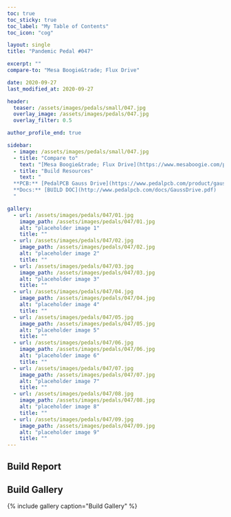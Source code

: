 ```yaml
---
toc: true
toc_sticky: true
toc_label: "My Table of Contents"
toc_icon: "cog"

layout: single
title: "Pandemic Pedal #047"

excerpt: ""
compare-to: "Mesa Boogie&trade; Flux Drive"

date: 2020-09-27
last_modified_at: 2020-09-27

header:
  teaser: /assets/images/pedals/small/047.jpg
  overlay_image: /assets/images/pedals/047.jpg
  overlay_filter: 0.5

author_profile_end: true

sidebar:
  - image: /assets/images/pedals/small/047.jpg
  - title: "Compare to"
    text: "[Mesa Boogie&trade; Flux Drive](https://www.mesaboogie.com/pedals--related/drive-pedals/flux-drive.html)"
  - title: "Build Resources"
    text: "
  **PCB:** [PedalPCB Gauss Drive](https://www.pedalpcb.com/product/gaussdrive/)<br>
  **Docs:** [BUILD DOC](http://www.pedalpcb.com/docs/GaussDrive.pdf)
  "

gallery:
  - url: /assets/images/pedals/047/01.jpg
    image_path: /assets/images/pedals/047/01.jpg
    alt: "placeholder image 1"
    title: ""
  - url: /assets/images/pedals/047/02.jpg
    image_path: /assets/images/pedals/047/02.jpg
    alt: "placeholder image 2"
    title: ""
  - url: /assets/images/pedals/047/03.jpg
    image_path: /assets/images/pedals/047/03.jpg
    alt: "placeholder image 3"
    title: ""
  - url: /assets/images/pedals/047/04.jpg
    image_path: /assets/images/pedals/047/04.jpg
    alt: "placeholder image 4"
    title: ""
  - url: /assets/images/pedals/047/05.jpg
    image_path: /assets/images/pedals/047/05.jpg
    alt: "placeholder image 5"
    title: ""
  - url: /assets/images/pedals/047/06.jpg
    image_path: /assets/images/pedals/047/06.jpg
    alt: "placeholder image 6"
    title: ""
  - url: /assets/images/pedals/047/07.jpg
    image_path: /assets/images/pedals/047/07.jpg
    alt: "placeholder image 7"
    title: ""
  - url: /assets/images/pedals/047/08.jpg
    image_path: /assets/images/pedals/047/08.jpg
    alt: "placeholder image 8"
    title: ""
  - url: /assets/images/pedals/047/09.jpg
    image_path: /assets/images/pedals/047/09.jpg
    alt: "placeholder image 9"
    title: ""
---
```


## Build Report ##

## Build Gallery ##

{% include gallery caption="Build Gallery" %}